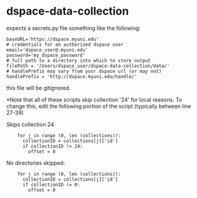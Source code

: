 # dspace-data-collection

expects a secrets.py file something like the following:
```
baseURL='https://dspace.myuni.edu'
# credentials for an authorized dspace user
email='dspace_user@.myuni.edu'
password='my_dspace_password'
# full path to a directory into which to store output
filePath = '/Users/dspace_user/dspace-data-collection/data/'
# handlePrefix may vary from your dspace url (or may not)
handlePrefix = 'http://dspace.myuni.edu/handle/'
```
this file will be gitignored.

*Note that all of these scripts skip collection '24' for local reasons. To change this, edit the following portion of the script (typically between line 27-39)

Skips collection 24 

        for j in range (0, len (collections)):
          collectionID = collections[j]['id']
          if collectionID != 24:
            offset = 0
            
No directories skipped:

        for j in range (0, len (collections)):
          collectionID = collections[j]['id']
          if collectionID != 0:
            offset = 0
